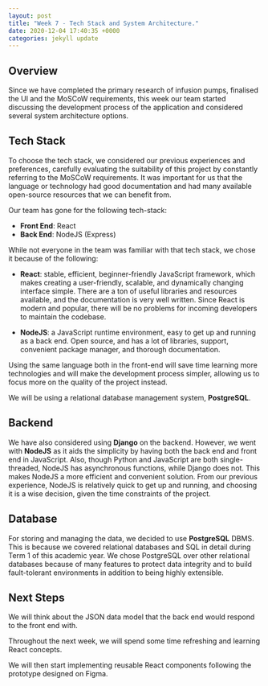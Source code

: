```yaml
---
layout: post
title: "Week 7 - Tech Stack and System Architecture."
date: 2020-12-04 17:40:35 +0000
categories: jekyll update
---
```


## Overview

Since we have completed the primary research of infusion pumps, finalised the UI and the MoSCoW requirements, this week our team started discussing the development process of the application and considered several system architecture options.

## Tech Stack

To choose the tech stack, we considered our previous experiences and preferences, carefully evaluating the suitability of this project by constantly referring to the MoSCoW requirements. It was important for us that the language or technology had good documentation and had many available open-source resources that we can benefit from.

Our team has gone for the following tech-stack:
- **Front End**: React
- **Back End**: NodeJS (Express)  

While not everyone in the team was familiar with that tech stack, we chose it because of the following:

- **React**: stable, efficient, beginner-friendly JavaScript framework, which makes creating a user-friendly, scalable, and dynamically changing interface simple. There are a ton of useful libraries and resources available, and the documentation is very well written. Since React is modern and popular, there will be no problems for incoming developers to maintain the codebase.

- **NodeJS**: a JavaScript runtime environment, easy to get up and running as a back end. Open source, and has a lot of libraries, support, convenient package manager, and thorough documentation.

Using the same language both in the front-end will save time learning more technologies and will make the development process simpler, allowing us to focus more on the quality of the project instead.

We will be using a relational database management system, **PostgreSQL**.


## Backend

We have also considered using **Django** on the backend. However, we went with **NodeJS** as it aids the simplicity by having both the back end and front end in JavaScript. Also, though Python and JavaScript are both single-threaded, NodeJS has asynchronous functions, while Django does not. This makes NodeJS a more efficient and convenient solution. From our previous experience, NodeJS is relatively quick to get up and running, and choosing it is a wise decision, given the time constraints of the project.

## Database

For storing and managing the data, we decided to use **PostgreSQL** DBMS. This is because we covered relational databases and SQL in detail during Term 1 of this academic year. We chose PostgreSQL over other relational databases because of many features to protect data integrity and to build fault-tolerant environments in addition to being highly extensible.

## Next Steps

We will think about the JSON data model that the back end would respond to the front end with.

Throughout the next week, we will spend some time refreshing and learning React concepts.

We will then start implementing reusable React components following the prototype designed on Figma.